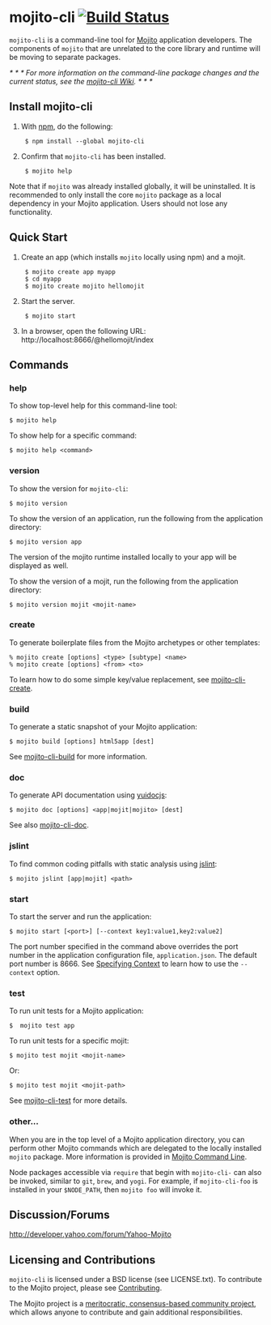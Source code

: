 mojito-cli [![Build Status](https://travis-ci.org/yahoo/mojito-cli.png)](https://travis-ci.org/yahoo/mojito-cli)
==========

`mojito-cli` is a command-line tool for [Mojito](https://github.com/yahoo/mojito) application developers. 
The components of `mojito` that are unrelated to the core library and runtime will be moving to separate packages.

_* * * For more information on the command-line package changes and the 
current status, see the [mojito-cli Wiki](https://github.com/yahoo/mojito-cli/wiki). * * *_

Install mojito-cli
------------------

1. With [npm](http://npmjs.org/), do the following:
 
        $ npm install --global mojito-cli

1. Confirm that `mojito-cli` has been installed.

        $ mojito help

Note that if `mojito` was already installed globally, it will be uninstalled. It is recommended to only 
install the core `mojito` package as a local dependency in your Mojito application. Users should not 
lose any functionality.

Quick Start
-----------

1. Create an app (which installs `mojito` locally using npm) and a mojit.

        $ mojito create app myapp
        $ cd myapp
        $ mojito create mojito hellomojit

1. Start the server.
    
        $ mojito start
1. In a browser, open the following URL: http://localhost:8666/@hellomojit/index
 
Commands
--------

### help

To show top-level help for this command-line tool:

    $ mojito help

To show help for a specific command:

    $ mojito help <command>

### version

To show the version for `mojito-cli`:

    $ mojito version

To show the version of an application, run the following from the application directory:

    $ mojito version app

The version of the mojito runtime installed locally to your app will be displayed as well.

To show the version of a mojit, run the following from the application directory:

    $ mojito version mojit <mojit-name>

### create

To generate boilerplate files from the Mojito archetypes or other templates:

    % mojito create [options] <type> [subtype] <name>
    % mojito create [options] <from> <to>

To learn how to do some simple key/value replacement, see 
[mojito-cli-create](http://github.com/yahoo/mojito-cli-create).

### build

To generate a static snapshot of your Mojito application:

    $ mojito build [options] html5app [dest]

See [mojito-cli-build](http://github.com/yahoo/mojito-cli-build) for more information.

### doc

To generate API documentation using [yuidocjs](https://github.com/yui/yuidoc):

    $ mojito doc [options] <app|mojit|mojito> [dest]

See also [mojito-cli-doc](http://github.com/yahoo/mojito-cli-doc).

### jslint

To find common coding pitfalls with static analysis using [jslint](https://github.com/reid/node-jslint):

    $ mojito jslint [app|mojit] <path>

<!-- See [mojito-cli-jslint](http://github.com/yahoo/mojito-cli-jslint). -->

### start

To start the server and run the application:

    $ mojito start [<port>] [--context key1:value1,key2:value2]

The port number specified in the command above overrides the port number in the application 
configuration file, `application.json`. The default port number is 8666. 
See [Specifying Context](http://developer.yahoo.com/cocktails/mojito/docs/reference/mojito_cmdline.html#mj-cmdline-context) 
to learn how to use the `--context` option.

<!-- See [mojito-cli-start](http://github.com/yahoo/mojito-cli-start) -->

### test

To run unit tests for a Mojito application:

    $  mojito test app

To run unit tests for a specific mojit:

    $ mojito test mojit <mojit-name>

Or:

    $ mojito test mojit <mojit-path>

See [mojito-cli-test](http://github.com/yahoo/mojito-cli-test) for more details.

### other...

When you are in the top level of a Mojito application directory, you can perform other Mojito 
commands which are delegated to the locally installed `mojito` package. More information is provided 
in [Mojito Command Line](http://developer.yahoo.com/cocktails/mojito/docs/reference/mojito_cmdline.html).

Node packages accessible via `require` that begin with `mojito-cli-` can also be invoked, 
similar to `git`, `brew`, and `yogi`. For example, if `mojito-cli-foo` is installed in your `$NODE_PATH`, 
then `mojito foo` will invoke it.


Discussion/Forums
-----------------

http://developer.yahoo.com/forum/Yahoo-Mojito

Licensing and Contributions
---------------------------

`mojito-cli` is licensed under a BSD license (see LICENSE.txt). To contribute to the Mojito project, 
please see [Contributing](https://github.com/yahoo/mojito/wiki/Contributing-Code-to-Mojito).

The Mojito project is a [meritocratic, consensus-based community project](https://github.com/yahoo/mojito/wiki/Governance-Model), 
which allows anyone to contribute and gain additional responsibilities.
